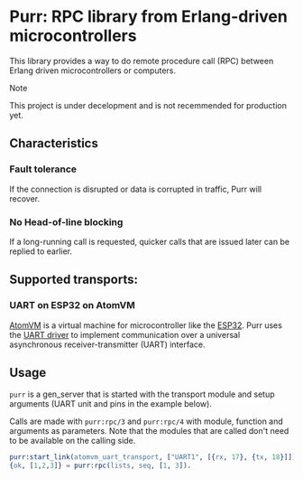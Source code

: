 # Purr: RPC library from Erlang-driven microcontrollers

This library provides a way to do remote procedure call (RPC) between Erlang driven microcontrollers or computers.

> [!NOTE]
> This project is under decelopment and is not recemmended for production yet.

## Characteristics
### Fault tolerance
If the connection is disrupted or data is corrupted in traffic, Purr will recover.

### No Head-of-line blocking
If a long-running call is requested, quicker calls that are issued later can be replied to earlier.

## Supported transports:
### UART on ESP32 on AtomVM
[AtomVM](http://atomvm.net) is a virtual machine for microcontroller like the [ESP32](https://www.espressif.com/en/products/socs/esp32).
Purr uses the [UART driver](https://github.com/atomvm/AtomVM/blob/7caa5663675a4cbe38fbf8ac45cc0f4e9b58f71d/libs/eavmlib/src/uart.erl) to implement
communication over a universal asynchronous receiver-transmitter (UART) interface.

## Usage
`purr` is a gen_server that is started with the transport module and setup arguments
(UART unit and pins in the example below).

Calls are made with `purr:rpc/3` and `purr:rpc/4` with module, function and arguments as parameters.
Note that the modules that are called don't need to be available on the calling side.

```erlang
purr:start_link(atomvm_uart_transport, ["UART1", [{rx, 17}, {tx, 18}]]),
{ok, [1,2,3]} = purr:rpc(lists, seq, [1, 3]).
```
